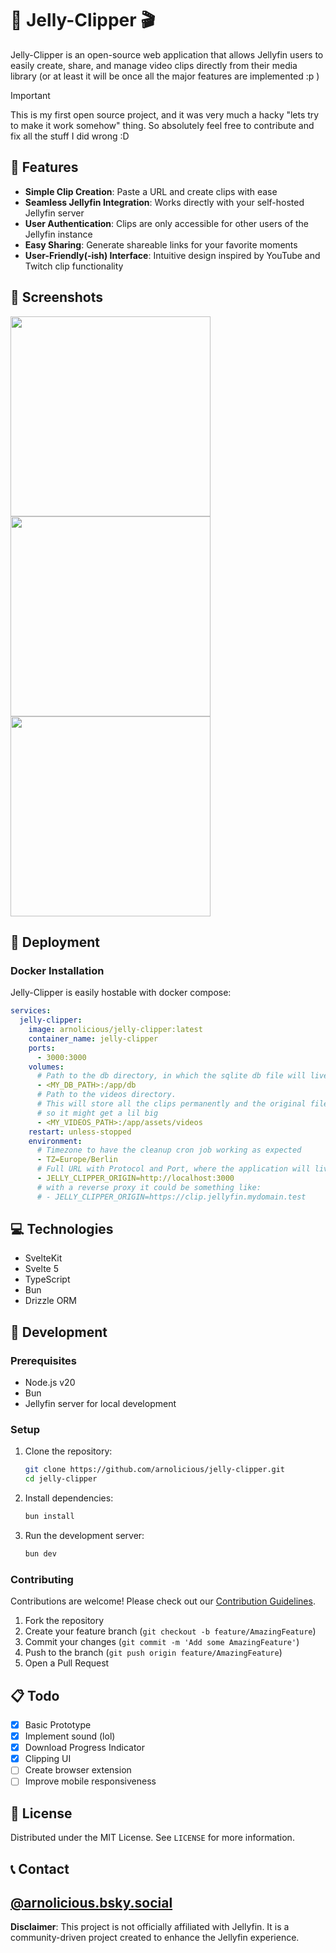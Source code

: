 # 🪼 Jelly-Clipper 🎬

Jelly-Clipper is an open-source web application that allows Jellyfin users to easily create, share, and manage video clips directly from their media library (or at least it will be once all the major features are implemented :p )

> [!IMPORTANT]
> This is my first open source project, and it was very much a hacky "lets try to make it work somehow" thing.
> So absolutely feel free to contribute and fix all the stuff I did wrong :D

## 🌟 Features

- **Simple Clip Creation**: Paste a URL and create clips with ease
- **Seamless Jellyfin Integration**: Works directly with your self-hosted Jellyfin server
- **User Authentication**: Clips are only accessible for other users of the Jellyfin instance
- **Easy Sharing**: Generate shareable links for your favorite moments
- **User-Friendly(-ish) Interface**: Intuitive design inspired by YouTube and Twitch clip functionality

## 📸 Screenshots

<p float="left">
  <img src="https://github.com/user-attachments/assets/aae606aa-6a76-4257-99b1-97e858a2c10c" width="320" />
  <img src="https://github.com/user-attachments/assets/b538d53f-a126-4658-93fb-046b0900543c" width="320" /> 
  <img src="https://github.com/user-attachments/assets/27de9a66-838a-4301-8f76-fee9140a6dee" width="320" />
</p>

## 🚀 Deployment

### Docker Installation

Jelly-Clipper is easily hostable with docker compose:

```yaml
services:
  jelly-clipper:
    image: arnolicious/jelly-clipper:latest
    container_name: jelly-clipper
    ports:
      - 3000:3000
    volumes:
      # Path to the db directory, in which the sqlite db file will live
      - <MY_DB_PATH>:/app/db
      # Path to the videos directory.
      # This will store all the clips permanently and the original files temporarily,
      # so it might get a lil big
      - <MY_VIDEOS_PATH>:/app/assets/videos
    restart: unless-stopped
    environment:
      # Timezone to have the cleanup cron job working as expected
      - TZ=Europe/Berlin
      # Full URL with Protocol and Port, where the application will live
      - JELLY_CLIPPER_ORIGIN=http://localhost:3000
      # with a reverse proxy it could be something like:
      # - JELLY_CLIPPER_ORIGIN=https://clip.jellyfin.mydomain.test
```

## 💻 Technologies

- SvelteKit
- Svelte 5
- TypeScript
- Bun
- Drizzle ORM

## 🤝 Development

### Prerequisites

- Node.js v20
- Bun
- Jellyfin server for local development

### Setup

1. Clone the repository:

   ```bash
   git clone https://github.com/arnolicious/jelly-clipper.git
   cd jelly-clipper
   ```

2. Install dependencies:

   ```bash
   bun install
   ```

3. Run the development server:
   ```bash
   bun dev
   ```

### Contributing

Contributions are welcome! Please check out our [Contribution Guidelines](CONTRIBUTING.md).

1. Fork the repository
2. Create your feature branch (`git checkout -b feature/AmazingFeature`)
3. Commit your changes (`git commit -m 'Add some AmazingFeature'`)
4. Push to the branch (`git push origin feature/AmazingFeature`)
5. Open a Pull Request

## 📋 Todo

- [x] Basic Prototype
- [x] Implement sound (lol)
- [x] Download Progress Indicator
- [x] Clipping UI
- [ ] Create browser extension
- [ ] Improve mobile responsiveness

## 📄 License

Distributed under the MIT License. See `LICENSE` for more information.

## 📞 Contact

## [@arnolicious.bsky.social](https://arnolicious.bsky.social)

**Disclaimer**: This project is not officially affiliated with Jellyfin. It is a community-driven project created to enhance the Jellyfin experience.
